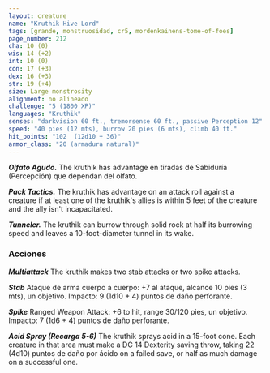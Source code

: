 ```yaml
---
layout: creature
name: "Kruthik Hive Lord"
tags: [grande, monstruosidad, cr5, mordenkainens-tome-of-foes]
page_number: 212
cha: 10 (0)
wis: 14 (+2)
int: 10 (0)
con: 17 (+3)
dex: 16 (+3)
str: 19 (+4)
size: Large monstrosity
alignment: no alineado
challenge: "5 (1800 XP)"
languages: "Kruthik"
senses: "darkvision 60 ft., tremorsense 60 ft., passive Perception 12"
speed: "40 pies (12 mts), burrow 20 pies (6 mts), climb 40 ft."
hit_points: "102  (12d10 + 36)"
armor_class: "20 (armadura natural)"
---
```


***Olfato Agudo.*** The kruthik has advantage en tiradas de Sabiduría (Percepción) que dependan del olfato.

***Pack Tactics.*** The kruthik has advantage on an attack roll against a creature if at least one of the kruthik's allies is within 5 feet of the creature and the ally isn't incapacitated.

***Tunneler.*** The kruthik can burrow through solid rock at half its burrowing speed and leaves a 10-foot-diameter tunnel in its wake.

### Acciones

***Multiattack*** The kruthik makes two stab attacks or two spike attacks.

***Stab*** Ataque de arma cuerpo a cuerpo: +7 al ataque, alcance 10 pies (3 mts), un objetivo. Impacto: 9 (1d10 + 4) puntos de daño perforante.

***Spike*** Ranged Weapon Attack: +6 to hit, range 30/120 pies, un objetivo. Impacto: 7 (1d6 + 4) puntos de daño perforante.

***Acid Spray (Recarga 5-6)*** The kruthik sprays acid in a 15-foot cone. Each creature in that area must make a DC 14 Dexterity saving throw, taking 22 (4d10) puntos de daño por ácido on a failed save, or half as much damage on a successful one.